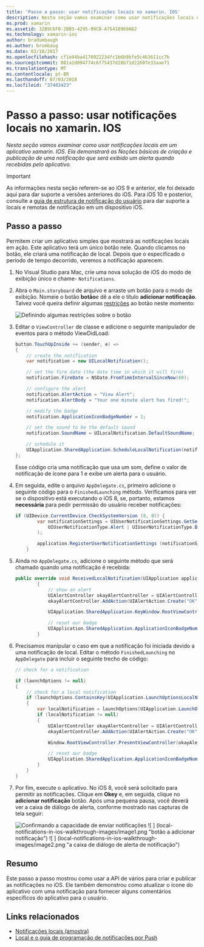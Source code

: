```yaml
---
title: 'Passo a passo: usar notificações locais no xamarin. IOS'
description: Nesta seção vamos examinar como usar notificações locais em um aplicativo xamarin. IOS. Ela demonstrará as Noções básicas de criação e publicação de uma notificação que será exibido um alerta quando recebidas pelo aplicativo.
ms.prod: xamarin
ms.assetid: 32B9C6F0-2BB3-4295-99CB-A75418969A62
ms.technology: xamarin-ios
author: bradumbaugh
ms.author: brumbaug
ms.date: 03/18/2017
ms.openlocfilehash: cf1e44ba4176922234fc1b6b9bfe5c463611cc7b
ms.sourcegitcommit: 081a2d094774c6f75437d28b71d22607e33aae71
ms.translationtype: MT
ms.contentlocale: pt-BR
ms.lasthandoff: 07/03/2018
ms.locfileid: "37403423"
---
```

# <a name="walkthrough---using-local-notifications-in-xamarinios"></a>Passo a passo: usar notificações locais no xamarin. IOS

_Nesta seção vamos examinar como usar notificações locais em um aplicativo xamarin. IOS. Ela demonstrará as Noções básicas de criação e publicação de uma notificação que será exibido um alerta quando recebidas pelo aplicativo._

> [!IMPORTANT]
> As informações nesta seção referem-se ao iOS 9 e anterior, ele foi deixado aqui para dar suporte a versões anteriores do iOS. Para iOS 10 e posterior, consulte a [guia de estrutura de notificação do usuário](~/ios/platform/user-notifications/index.md) para dar suporte a locais e remotas de notificação em um dispositivo iOS.

## <a name="walkthrough"></a>Passo a passo

Permitem criar um aplicativo simples que mostrará as notificações locais em ação. Este aplicativo terá um único botão nele. Quando clicamos no botão, ele criará uma notificação de local. Depois que o especificado o período de tempo decorrido, veremos a notificação aparecem.


1. No Visual Studio para Mac, crie uma nova solução de iOS do modo de exibição único e chame- `Notifications`.
1. Abra o `Main.storyboard` de arquivo e arraste um botão para o modo de exibição. Nomeie o botão **botão**e dê a ele o título **adicionar notificação**. Talvez você queira definir algumas [restrições](~/ios/user-interface/designer/designer-auto-layout.md) ao botão neste momento: 

    ![](local-notifications-in-ios-walkthrough-images/image3.png "Definindo algumas restrições sobre o botão")
1. Editar o `ViewController` de classe e adicione o seguinte manipulador de eventos para o método ViewDidLoad:

    ```csharp
    button.TouchUpInside += (sender, e) =>
    {
        // create the notification
        var notification = new UILocalNotification();

        // set the fire date (the date time in which it will fire)
        notification.FireDate = NSDate.FromTimeIntervalSinceNow(60);

        // configure the alert
        notification.AlertAction = "View Alert";
        notification.AlertBody = "Your one minute alert has fired!";

        // modify the badge
        notification.ApplicationIconBadgeNumber = 1;

        // set the sound to be the default sound
        notification.SoundName = UILocalNotification.DefaultSoundName;

        // schedule it
        UIApplication.SharedApplication.ScheduleLocalNotification(notification);
    };
    ```

    Esse código cria uma notificação que usa um som, define o valor de notificação de ícone para 1 e exibe um alerta para o usuário.

1. Em seguida, edite o arquivo `AppDelegate.cs`, primeiro adicione o seguinte código para o `FinishedLaunching` método. Verificamos para ver se o dispositivo está executando o iOS 8, se, portanto, estamos **necessária** para pedir permissão do usuário receber notificações:

    ```csharp
    if (UIDevice.CurrentDevice.CheckSystemVersion (8, 0)) {
            var notificationSettings = UIUserNotificationSettings.GetSettingsForTypes (
                UIUserNotificationType.Alert | UIUserNotificationType.Badge | UIUserNotificationType.Sound, null
            );

            application.RegisterUserNotificationSettings (notificationSettings);
        }
    ```

1. Ainda no `AppDelegate.cs`, adicione o seguinte método que será chamado quando uma notificação é recebida:

    ```csharp
    public override void ReceivedLocalNotification(UIApplication application, UILocalNotification notification)
            {
                // show an alert
                UIAlertController okayAlertController = UIAlertController.Create(notification.AlertAction, notification.AlertBody, UIAlertControllerStyle.Alert);
                okayAlertController.AddAction(UIAlertAction.Create("OK", UIAlertActionStyle.Default, null));

                UIApplication.SharedApplication.KeyWindow.RootViewController.PresentViewController(okayAlertController, true, null);

                // reset our badge
                UIApplication.SharedApplication.ApplicationIconBadgeNumber = 0;
            }

    ```

1. Precisamos manipular o caso em que a notificação foi iniciada devido a uma notificação de local. Editar o método `FinishedLaunching` no `AppDelegate` para incluir o seguinte trecho de código:


    ```csharp
    // check for a notification

    if (launchOptions != null)
    {
        // check for a local notification
        if (launchOptions.ContainsKey(UIApplication.LaunchOptionsLocalNotificationKey))
        {
            var localNotification = launchOptions[UIApplication.LaunchOptionsLocalNotificationKey] as UILocalNotification;
            if (localNotification != null)
            {
                UIAlertController okayAlertController = UIAlertController.Create(localNotification.AlertAction, localNotification.AlertBody, UIAlertControllerStyle.Alert);
                okayAlertController.AddAction(UIAlertAction.Create("OK", UIAlertActionStyle.Default, null));

                Window.RootViewController.PresentViewController(okayAlertController, true, null);

                // reset our badge
                UIApplication.SharedApplication.ApplicationIconBadgeNumber = 0;
            }
        }
    }

    ```

1. Por fim, execute o aplicativo. No iOS 8, você será solicitado para permitir as notificações. Clique em **Okey** e, em seguida, clique no **adicionar notificação** botão. Após uma pequena pausa, você deverá ver a caixa de diálogo de alerta, conforme mostrado nas capturas de tela seguir:

    ![](local-notifications-in-ios-walkthrough-images/image0.png "Confirmando a capacidade de enviar notificações") ![ ] (local-notifications-in-ios-walkthrough-images/image1.png "botão a adicionar notificação") ![ ] (local-notifications-in-ios-walkthrough-images/image2.png "a caixa de diálogo de alerta de notificação")

## <a name="summary"></a>Resumo

Este passo a passo mostrou como usar a API de vários para criar e publicar as notificações no iOS. Ele também demonstrou como atualizar o ícone do aplicativo com uma notificação para fornecer alguns comentários específicos do aplicativo para o usuário.


## <a name="related-links"></a>Links relacionados

- [Notificações locais (amostra)](https://developer.xamarin.com/samples/monotouch/LocalNotifications)
- [Local e o guia de programação de notificações por Push](https://developer.apple.com/library/prerelease/content/documentation/NetworkingInternet/Conceptual/RemoteNotificationsPG/)
